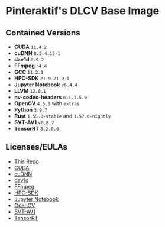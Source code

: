 # Pinteraktif's DLCV Base Image

## Contained Versions

- **CUDA** `11.4.2`
- **cuDNN** `8.2.4.15-1`
- **dav1d** `0.9.2`
- **FFmpeg** `n4.4`
- **GCC** `11.2.1`
- **HPC-SDK** `21-9-21.9-1`
- **Jupyter Notebook** `v6.4.4`
- **LLVM** `12.0.1`
- **nv-codec-headers** `n11.1.5.0`
- **OpenCV** `4.5.3` with `extras`
- **Python** `3.9.7`
- **Rust** `1.55.0-stable` and `1.57.0-nightly`
- **SVT-AV1** `v0.8.7`
- **TensorRT** `8.2.0.6`

## Licenses/EULAs

- [This Repo](./LICENSE)
- [CUDA](https://docs.nvidia.com/cuda/eula/index.html)
- [cuDNN](https://docs.nvidia.com/deeplearning/cudnn/sla/index.html)
- [dav1d](https://github.com/videolan/dav1d/blob/master/COPYING)
- [FFmpeg](https://github.com/FFmpeg/FFmpeg/blob/master/LICENSE.md)
- [HPC-SDK](https://docs.nvidia.com/hpc-sdk/eula/index.html)
- [Jupyter Notebook](https://github.com/jupyter/notebook/blob/master/LICENSE)
- [OpenCV](https://github.com/opencv/opencv/blob/master/LICENSE)
- [SVT-AV1](https://gitlab.com/AOMediaCodec/SVT-AV1/-/blob/master/LICENSE.md)
- [TensorRT](https://developer.nvidia.com/compute/machine-learning/tensorrt/secure/8.2.0/tensorrt-sla.pdf)
